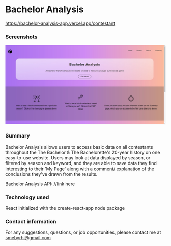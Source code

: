 # Bachelor Analysis

https://bachelor-analysis-app.vercel.app/contestant

### Screenshots

![Landing Page](src/images/landingpagetop.jpg)

### Summary

Bachelor Analysis allows users to access basic data on all contestants throughout the The Bachelor & The Bachelorette's 20-year history on one easy-to-use website. Users may look at data displayed by season, or filtered by season and keyword, and they are able to save data they find interesting to their 'My Page' along with a comment/ explanation of the conclusions they've drawn from the results.

Bachelor Analysis API: //link here

### Technology used

React initialized with the create-react-app node package

### Contact information

For any suggestions, questions, or job opportunities, please contact me at smebyrhi@gmail.com
